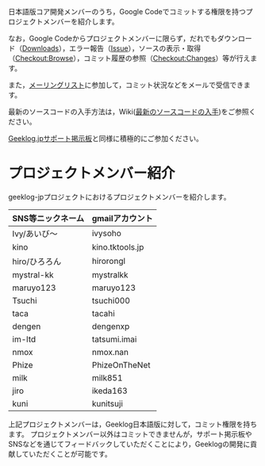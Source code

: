 日本語版コア開発メンバーのうち，Google Codeでコミットする権限を持つプロジェクトメンバーを紹介します。

なお，Google Codeからプロジェクトメンバーに限らず，だれでもダウンロード（[Downloads](http://code.google.com/p/geeklog-jp/downloads/list)），エラー報告（[Issue](http://code.google.com/p/geeklog-jp/issues/list)），ソースの表示・取得（[Checkout:Browse](http://code.google.com/p/geeklog-jp/source/browse/)），コミット履歴の参照（[Checkout:Changes](http://code.google.com/p/geeklog-jp/source/list)）等が行えます。

また，[メーリングリスト](MailingList.md)に参加して，コミット状況などをメールで受信できます。

最新のソースコードの入手方法は，Wiki([最新のソースコードの入手](GetSource.md))をご参照ください。

[Geeklog.jpサポート掲示板](http://www.geeklog.jp)と同様に積極的にご参加ください。

# プロジェクトメンバー紹介 #

geeklog-jpプロジェクトにおけるプロジェクトメンバーを紹介します。

| **SNS等ニックネーム** | **gmailアカウント** |
|:-----------------------------|:-------------------------|
|Ivy/あいび～|ivysoho|
|kino|kino.tktools.jp|
|hiro/ひろろん|hirorongl|
|mystral-kk|mystralkk|
|maruyo123|maruyo123|
|Tsuchi|tsuchi000|
|taca|tacahi|
|dengen|dengenxp|
|im-ltd|tatsumi.imai|
|nmox|nmox.nan|
|Phize|PhizeOnTheNet|
|milk|milk851|
|jiro|ikeda163|
|kuni|kunitsuji|

上記プロジェクトメンバーは，Geeklog日本語版に対して，コミット権限を持ちます。
プロジェクトメンバー以外はコミットできませんが，サポート掲示板やSNSなどを通じてフィードバックしていただくことにより，Geeklogの開発に貢献していただくことが可能です。